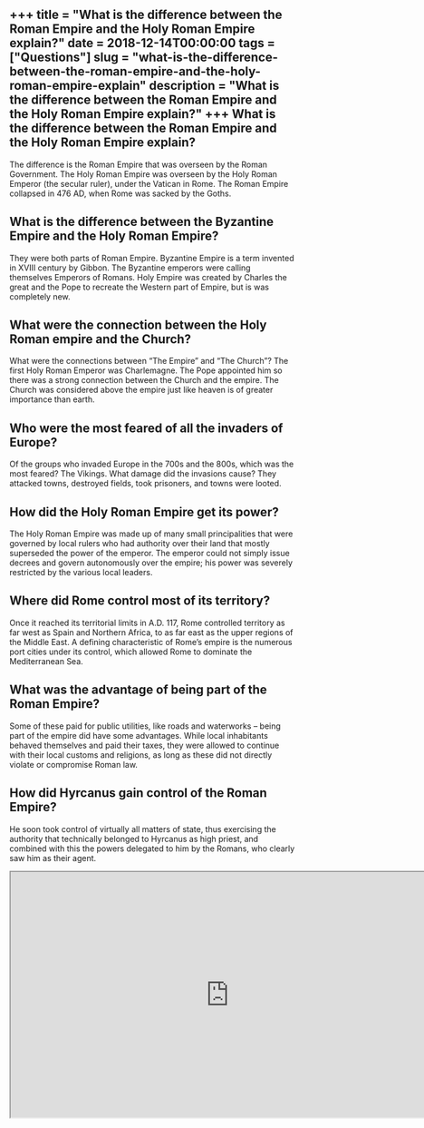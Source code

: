 +++
title = "What is the difference between the Roman Empire and the Holy Roman Empire explain?"
date = 2018-12-14T00:00:00
tags = ["Questions"]
slug = "what-is-the-difference-between-the-roman-empire-and-the-holy-roman-empire-explain"
description = "What is the difference between the Roman Empire and the Holy Roman Empire explain?"
+++
What is the difference between the Roman Empire and the Holy Roman Empire explain?
----------------------------------------------------------------------------------

The difference is the Roman Empire that was overseen by the Roman Government. The Holy Roman Empire was overseen by the Holy Roman Emperor (the secular ruler), under the Vatican in Rome. The Roman Empire collapsed in 476 AD, when Rome was sacked by the Goths.

What is the difference between the Byzantine Empire and the Holy Roman Empire?
------------------------------------------------------------------------------

They were both parts of Roman Empire. Byzantine Empire is a term invented in XVIII century by Gibbon. The Byzantine emperors were calling themselves Emperors of Romans. Holy Empire was created by Charles the great and the Pope to recreate the Western part of Empire, but is was completely new.

What were the connection between the Holy Roman empire and the Church?
----------------------------------------------------------------------

What were the connections between “The Empire” and “The Church”? The first Holy Roman Emperor was Charlemagne. The Pope appointed him so there was a strong connection between the Church and the empire. The Church was considered above the empire just like heaven is of greater importance than earth.

Who were the most feared of all the invaders of Europe?
-------------------------------------------------------

Of the groups who invaded Europe in the 700s and the 800s, which was the most feared? The Vikings. What damage did the invasions cause? They attacked towns, destroyed fields, took prisoners, and towns were looted.

How did the Holy Roman Empire get its power?
--------------------------------------------

The Holy Roman Empire was made up of many small principalities that were governed by local rulers who had authority over their land that mostly superseded the power of the emperor. The emperor could not simply issue decrees and govern autonomously over the empire; his power was severely restricted by the various local leaders.

Where did Rome control most of its territory?
---------------------------------------------

Once it reached its territorial limits in A.D. 117, Rome controlled territory as far west as Spain and Northern Africa, to as far east as the upper regions of the Middle East. A defining characteristic of Rome’s empire is the numerous port cities under its control, which allowed Rome to dominate the Mediterranean Sea.

What was the advantage of being part of the Roman Empire?
---------------------------------------------------------

Some of these paid for public utilities, like roads and waterworks – being part of the empire did have some advantages. While local inhabitants behaved themselves and paid their taxes, they were allowed to continue with their local customs and religions, as long as these did not directly violate or compromise Roman law.

How did Hyrcanus gain control of the Roman Empire?
--------------------------------------------------

He soon took control of virtually all matters of state, thus exercis­ing the authority that technically belonged to Hyrcanus as high priest, and combined with this the powers delegated to him by the Romans, who clearly saw him as their agent.

<iframe allow="accelerometer; autoplay; clipboard-write; encrypted-media; gyroscope; picture-in-picture" allowfullscreen="" class="__youtube_prefs__  epyt-is-override  no-lazyload" data-no-lazy="1" data-origheight="433" data-origwidth="770" data-skipgform_ajax_framebjll="" height="433" id="_ytid_95963" loading="lazy" src="https://www.youtube.com/embed/TpKmG7mDaDM?enablejsapi=1&autoplay=0&cc_load_policy=0&cc_lang_pref=&iv_load_policy=1&loop=0&modestbranding=0&rel=1&fs=1&playsinline=0&autohide=2&theme=dark&color=red&controls=1&" title="YouTube player" width="770"></iframe>